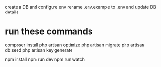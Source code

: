 create a DB and configure env 
rename .env.example to .env and update DB details


run these commands
=====================
composer install
php artisan optimize
php artisan migrate
php artisan db:seed
php artisan key:generate

npm install
npm run dev
npm run watch


